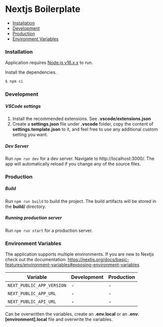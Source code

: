 # Nextjs Boilerplate

- [Installation](#installation)
- [Development](#development)
- [Production](#production)
- [Environment Variables](#environment-variables)

### Installation
Application requires [Node.js v16.x.x](https://nodejs.org/dist/latest-v16.x/) to run.

Install the dependencies.
```sh
$ npm ci
```

### Development

##### VSCode settings
1. Install the recommended extensions. See **.vscode/extensions.json**
2. Create a **settings.json** file under **.vscode** folder, copy the content of **settings.template.json** to it, and feel free to use any additional custom setting you want.

##### Dev Server
Run `npm run dev` for a dev server. Navigate to http://localhost:3000/. The app will automatically reload if you change any of the source files.

### Production

##### Build
Run `npm run build` to build the project. The build artifacts will be stored in the **build/** directory.

##### Running production server
Run `npm run start` for a production server.

### Environment Variables
The application supports multiple environments. If you are new to Nextjs check out the documentation: https://nextjs.org/docs/basic-features/environment-variables#exposing-environment-variables

| Variable | Development | Production |
| ------ | ------ | ------ |
| `NEXT_PUBLIC_APP_VERSION` | - | - |
| `NEXT_PUBLIC_APP_URL` | - | - |
| `NEXT_PUBLIC_API_URL` | - | - |

Can be overwritten the variables, create an **.env.local** or an **.env.[environment].local** file and overwrite the variables.
